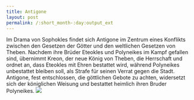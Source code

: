 ```yaml
---
title: Antigone
layout: post
permalink: /:short_month-:day:output_ext
---
```

Im Drama von Sophokles findet sich Antigone im Zentrum eines Konflikts zwischen den Gesetzen der G&ouml;tter und den weltlichen Gesetzen von Theben. Nachdem ihre Br&uuml;der Eteokles und Polyneikes im Kampf gefallen sind, &uuml;bernimmt Kreon, der neue K&ouml;nig von Theben, die Herrschaft und ordnet an, dass Eteokles mit Ehren bestattet wird, w&auml;hrend Polyneikes unbestattet bleiben soll, als Strafe f&uuml;r seinen Verrat gegen die Stadt. Antigone, fest entschlossen, die g&ouml;ttlichen Gebote zu achten, widersetzt sich der k&ouml;niglichen Weisung und bestattet heimlich ihren Bruder Polyneikes.
![](https://www.worldhistory.org/img/r/p/1000x1200/8527.jpg.webp)
